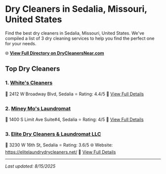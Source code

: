 # Dry Cleaners in Sedalia, Missouri, United States

Find the best dry cleaners in Sedalia, Missouri, United States. We've compiled a list of 3 dry cleaning services to help you find the perfect one for your needs.

🌐 **[View Full Directory on DryCleanersNear.com](https://drycleanersnear.com/city/US/Missouri/Sedalia)**

## Top Dry Cleaners

### 1. [White's Cleaners](https://drycleanersnear.com/dryCleaner/688d7126eedd882ede90be54/white-s-cleaners)
📍 2412 W Broadway Blvd, Sedalia
⭐ Rating: 4.4/5
🔗 [View Full Details](https://drycleanersnear.com/dryCleaner/688d7126eedd882ede90be54/white-s-cleaners)

### 2. [Miney Mo's Laundromat](https://drycleanersnear.com/dryCleaner/688d7129eedd882ede90bec7/miney-mo-s-laundromat)
📍 1400 S Limit Ave Suite#4, Sedalia
⭐ Rating: 4/5
🔗 [View Full Details](https://drycleanersnear.com/dryCleaner/688d7129eedd882ede90bec7/miney-mo-s-laundromat)

### 3. [Elite Dry Cleaners & Laundromat LLC](https://drycleanersnear.com/dryCleaner/688d712beedd882ede90beff/elite-dry-cleaners-laundromat-llc)
📍 3230 W 16th St, Sedalia
⭐ Rating: 3.6/5
🌐 Website: https://elitelaundrydrycleaners.net/
🔗 [View Full Details](https://drycleanersnear.com/dryCleaner/688d712beedd882ede90beff/elite-dry-cleaners-laundromat-llc)


---

*Last updated: 8/15/2025*
